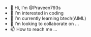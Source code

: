 - 👋 Hi, I’m @Praveen793s
- 👀 I’m interested in coding 
- 🌱 I’m currently learning btech(AIML)
- 💞️ I’m looking to collaborate on ...
- 📫 How to reach me ...

<!---
Praveen793s/Praveen793s is a ✨ special ✨ repository because its `README.md` (this file) appears on your GitHub profile.
You can click the Preview link to take a look at your changes.
--->
